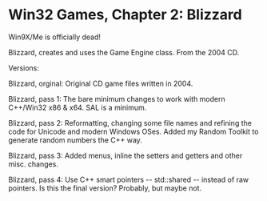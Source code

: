 # Win32 Games, Chapter 2: Blizzard

Win9X/Me is officially dead!

Blizzard, creates and uses the Game Engine class.  From the 2004 CD.

Versions:

Blizzard, orginal: Original CD game files written in 2004.

Blizzard, pass 1: The bare minimum changes to work with modern C++/Win32 x86 & x64.  SAL is a minimum.

Blizzard, pass 2: Reformatting, changing some file names and refining the code for Unicode and modern Windows OSes.  Added my Random Toolkit to generate random numbers the C++ way.

Blizzard, pass 3: Added menus, inline the setters and getters and other misc. changes.

Blizzard, pass 4: Use C++ smart pointers -- std::shared -- instead of raw pointers.  Is this the final version?  Probably, but maybe not.